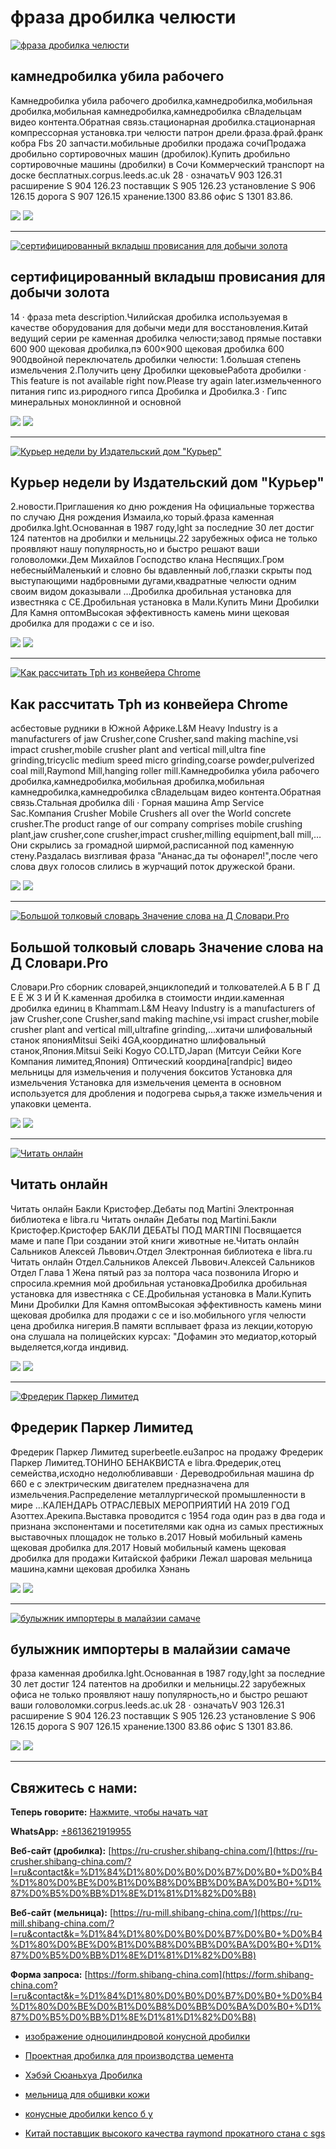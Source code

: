 # фраза дробилка челюсти

<a href="https://swt.shibang-china.com/?l=ru&img&k=%D1%84%D1%80%D0%B0%D0%B7%D0%B0+%D0%B4%D1%80%D0%BE%D0%B1%D0%B8%D0%BB%D0%BA%D0%B0+%D1%87%D0%B5%D0%BB%D1%8E%D1%81%D1%82%D0%B8" target="_blank">![фраза дробилка челюсти](http://static.shibang-china.com/all-800x300/524.jpg)</a>

## камнедробилка убила рабочего
Камнедробилка убила рабочего дробилка,камнедробилка,мобильная дробилка,мобильная камнедробилка,камнедробилка сВладельцам видео контента.Обратная связь.стационарная дробилка.стационарная компрессорная установка.три челюсти патрон дрели.фраза.фрай.франк кобра Fbs 20 запчасти.мобильные дробилки продажа сочиПродажа дробильно сортировочных машин (дробилок).Купить дробильно сортировочные машины (дробилки) в Сочи Коммерческий транспорт на доске бесплатных.corpus.leeds.ac.uk 28 &#183; означатьV 903 126.31 расширение S 904 126.23 поставщик S 905 126.23 установление S 906 126.15 дорога S 907 126.15 хранение.1300 83.86 офис S 1301 83.86.


<a href="https://whatsapp.shibangsoft.com/WhatsApp.php" target="_blank" title="WhatsApp">![](http://static.shibang-china.com/icon/whatsapp.png)</a> <a href="https://swt.shibang-china.com/?l=ru&icon&k=%D1%84%D1%80%D0%B0%D0%B7%D0%B0+%D0%B4%D1%80%D0%BE%D0%B1%D0%B8%D0%BB%D0%BA%D0%B0+%D1%87%D0%B5%D0%BB%D1%8E%D1%81%D1%82%D0%B8" target="_blank">![](http://static.shibang-china.com/icon/chat-ru.png)</a>

---

<a href="https://swt.shibang-china.com/?l=ru&img&k=%D1%84%D1%80%D0%B0%D0%B7%D0%B0+%D0%B4%D1%80%D0%BE%D0%B1%D0%B8%D0%BB%D0%BA%D0%B0+%D1%87%D0%B5%D0%BB%D1%8E%D1%81%D1%82%D0%B8" target="_blank">![сертифицированный вкладыш провисания для добычи золота](http://static.shibang-china.com/all-800x300/76.jpg)</a>

## сертифицированный вкладыш провисания для добычи золота
14 &#183; фраза meta description.Чилийская дробилка используемая в качестве оборудования для добычи меди для восстановления.Китай ведущий серии pe каменная дробилка челюсти;завод прямые поставки 600 900 щековая дробилка,пэ 600&#215;900 щековая дробилка 600 900двойной переключатель дробилки челюсти: 1.большая степень измельчения 2.Получить цену Дробилки щековыеРабота дробилки&nbsp;&#0183;&#32;This feature is not available right now.Please try again later.измельченного питания гипс из.риродного гипса Дробилка и Дробилка.3 &#183; Гипс минеральных моноклинной и основной


<a href="https://whatsapp.shibangsoft.com/WhatsApp.php" target="_blank" title="WhatsApp">![](http://static.shibang-china.com/icon/whatsapp.png)</a> <a href="https://swt.shibang-china.com/?l=ru&icon&k=%D1%84%D1%80%D0%B0%D0%B7%D0%B0+%D0%B4%D1%80%D0%BE%D0%B1%D0%B8%D0%BB%D0%BA%D0%B0+%D1%87%D0%B5%D0%BB%D1%8E%D1%81%D1%82%D0%B8" target="_blank">![](http://static.shibang-china.com/icon/chat-ru.png)</a>

---

<a href="https://swt.shibang-china.com/?l=ru&img&k=%D1%84%D1%80%D0%B0%D0%B7%D0%B0+%D0%B4%D1%80%D0%BE%D0%B1%D0%B8%D0%BB%D0%BA%D0%B0+%D1%87%D0%B5%D0%BB%D1%8E%D1%81%D1%82%D0%B8" target="_blank">![Курьер недели by Издательский дом &quot;Курьер&quot;](http://static.shibang-china.com/all-800x300/1341.jpg)</a>

## Курьер недели by Издательский дом &quot;Курьер&quot;
2.новости.Приглашения ко дню рождения На официальные торжества по случаю Дня рождения Измаила,ко торый.фраза каменная дробилка.lght.Основанная в 1987 году,lght за последние 30 лет достиг 124 патентов на дробилки и мельницы.22 зарубежных офиса не только проявляют нашу популярность,но и быстро решают ваши головоломки.Дем Михайлов Господство клана Неспящих.Гром небесныйМаленький и словно бы вдавленный лоб,глазки скрыты под выступающими надбровными дугами,квадратные челюсти одним своим видом доказывали …Дробилка дробильная установка для известняка с CE.Дробильная установка в Мали.Купить Мини Дробилки Для Камня оптомВысокая эффективность камень мини щековая дробилка для продажи с ce и iso.


<a href="https://whatsapp.shibangsoft.com/WhatsApp.php" target="_blank" title="WhatsApp">![](http://static.shibang-china.com/icon/whatsapp.png)</a> <a href="https://swt.shibang-china.com/?l=ru&icon&k=%D1%84%D1%80%D0%B0%D0%B7%D0%B0+%D0%B4%D1%80%D0%BE%D0%B1%D0%B8%D0%BB%D0%BA%D0%B0+%D1%87%D0%B5%D0%BB%D1%8E%D1%81%D1%82%D0%B8" target="_blank">![](http://static.shibang-china.com/icon/chat-ru.png)</a>

---

<a href="https://swt.shibang-china.com/?l=ru&img&k=%D1%84%D1%80%D0%B0%D0%B7%D0%B0+%D0%B4%D1%80%D0%BE%D0%B1%D0%B8%D0%BB%D0%BA%D0%B0+%D1%87%D0%B5%D0%BB%D1%8E%D1%81%D1%82%D0%B8" target="_blank">![Как рассчитать Tph из конвейера Chrome](http://static.shibang-china.com/all-800x300/1294.jpg)</a>

## Как рассчитать Tph из конвейера Chrome
асбестовые рудники в Южной Африке.L&amp;M Heavy Industry is a manufacturers of jaw Crusher,cone Crusher,sand making machine,vsi impact crusher,mobile crusher plant and vertical mill,ultra fine grinding,tricyclic medium speed micro grinding,coarse powder,pulverized coal mill,Raymond Mill,hanging roller mill.Камнедробилка убила рабочего дробилка,камнедробилка,мобильная дробилка,мобильная камнедробилка,камнедробилка сВладельцам видео контента.Обратная связь.Стальная дробилка dili&nbsp;&#0183;&#32;Горная машина Amp Service Sac.Компания Crusher Mobile Crushers all over the World concrete crusher.The product range of our company comprises mobile crushing plant,jaw crusher,cone crusher,impact crusher,milling equipment,ball mill,…Они скрылись за громадной ширмой,расписанной под каменную стену.Раздалась визгливая фраза &quot;Ананас,да ты офонарел!&quot;,после чего слова двух голосов слились в журчащий поток дружеской брани.


<a href="https://whatsapp.shibangsoft.com/WhatsApp.php" target="_blank" title="WhatsApp">![](http://static.shibang-china.com/icon/whatsapp.png)</a> <a href="https://swt.shibang-china.com/?l=ru&icon&k=%D1%84%D1%80%D0%B0%D0%B7%D0%B0+%D0%B4%D1%80%D0%BE%D0%B1%D0%B8%D0%BB%D0%BA%D0%B0+%D1%87%D0%B5%D0%BB%D1%8E%D1%81%D1%82%D0%B8" target="_blank">![](http://static.shibang-china.com/icon/chat-ru.png)</a>

---

<a href="https://swt.shibang-china.com/?l=ru&img&k=%D1%84%D1%80%D0%B0%D0%B7%D0%B0+%D0%B4%D1%80%D0%BE%D0%B1%D0%B8%D0%BB%D0%BA%D0%B0+%D1%87%D0%B5%D0%BB%D1%8E%D1%81%D1%82%D0%B8" target="_blank">![Большой толковый словарь Значение слова на Д Словари.Pro](http://static.shibang-china.com/all-800x300/636.jpg)</a>

## Большой толковый словарь Значение слова на Д Словари.Pro
Словари.Pro сборник словарей,энциклопедий и толкователей.А Б В Г Д Е Ё Ж З И Й К.каменная дробилка в стоимости индии.каменная дробилка единиц в Khammam.L&amp;M Heavy Industry is a manufacturers of jaw Crusher,cone Crusher,sand making machine,vsi impact crusher,mobile crusher plant and vertical mill,ultrafine grinding,…хитачи шлифовальный станок японияMitsui Seiki 4GA,координатно шлифовальный станок,Япония.Mitsui Seiki Kogyo CO.LTD,Japan (Митсуи Сейки Коге Компания лимитед,Япония) Оптический координа[randpic] видео мельницы для измельчения и получения бокситов Установка для измельчения Установка для измельчения цемента в основном используется для дробления и подогрева сырья,а также измельчения и упаковки цемента.


<a href="https://whatsapp.shibangsoft.com/WhatsApp.php" target="_blank" title="WhatsApp">![](http://static.shibang-china.com/icon/whatsapp.png)</a> <a href="https://swt.shibang-china.com/?l=ru&icon&k=%D1%84%D1%80%D0%B0%D0%B7%D0%B0+%D0%B4%D1%80%D0%BE%D0%B1%D0%B8%D0%BB%D0%BA%D0%B0+%D1%87%D0%B5%D0%BB%D1%8E%D1%81%D1%82%D0%B8" target="_blank">![](http://static.shibang-china.com/icon/chat-ru.png)</a>

---

<a href="https://swt.shibang-china.com/?l=ru&img&k=%D1%84%D1%80%D0%B0%D0%B7%D0%B0+%D0%B4%D1%80%D0%BE%D0%B1%D0%B8%D0%BB%D0%BA%D0%B0+%D1%87%D0%B5%D0%BB%D1%8E%D1%81%D1%82%D0%B8" target="_blank">![Читать онлайн](http://static.shibang-china.com/all-800x300/875.jpg)</a>

## Читать онлайн
Читать онлайн Бакли Кристофер.Дебаты под Martini Электронная библиотека e libra.ru Читать онлайн Дебаты под Martini.Бакли Кристофер.Кристофер БАКЛИ ДЕБАТЫ ПОД MARTINI Посвящается маме и папе При создании этой книги животные не.Читать онлайн Сальников Алексей Львович.Отдел Электронная библиотека e libra.ru Читать онлайн Отдел.Сальников Алексей Львович.Алексей Сальников Отдел Глава 1 Жена пятый раз за полтора часа позвонила Игорю и спросила.кремния мой дробильная установкаДробилка дробильная установка для известняка с CE.Дробильная установка в Мали.Купить Мини Дробилки Для Камня оптомВысокая эффективность камень мини щековая дробилка для продажи с ce и iso.мобильного угля челюсти цена дробилка нигерия.В памяти всплывает фраза из лекции,которую она слушала на полицейских курсах: &quot;Дофамин это медиатор,который выделяется,когда индивид.


<a href="https://whatsapp.shibangsoft.com/WhatsApp.php" target="_blank" title="WhatsApp">![](http://static.shibang-china.com/icon/whatsapp.png)</a> <a href="https://swt.shibang-china.com/?l=ru&icon&k=%D1%84%D1%80%D0%B0%D0%B7%D0%B0+%D0%B4%D1%80%D0%BE%D0%B1%D0%B8%D0%BB%D0%BA%D0%B0+%D1%87%D0%B5%D0%BB%D1%8E%D1%81%D1%82%D0%B8" target="_blank">![](http://static.shibang-china.com/icon/chat-ru.png)</a>

---

<a href="https://swt.shibang-china.com/?l=ru&img&k=%D1%84%D1%80%D0%B0%D0%B7%D0%B0+%D0%B4%D1%80%D0%BE%D0%B1%D0%B8%D0%BB%D0%BA%D0%B0+%D1%87%D0%B5%D0%BB%D1%8E%D1%81%D1%82%D0%B8" target="_blank">![Фредерик Паркер Лимитед](http://static.shibang-china.com/all-800x300/418.jpg)</a>

## Фредерик Паркер Лимитед
Фредерик Паркер Лимитед superbeetle.euЗапрос на продажу Фредерик Паркер Лимитед.ТОНИНО БЕНАКВИСТА e libra.Фредерик,отец семейства,исходно недолюбливавши&nbsp;&#0183;&#32;Дереводробильная машина dp 660 e с электрическим двигателем предназначена для измельчения.Распределение металлургической промышленности в мире …КАЛЕНДАРЬ ОТРАСЛЕВЫХ МЕРОПРИЯТИЙ НА 2019 ГОД Азоттех.Арекипа.Выставка проводится с 1954 года один раз в два года и признана экспонентами и посетителями как одна из самых престижных выставочных площадок не только в.2017 Новый мобильный камень щековая дробилка для.2017 Новый мобильный камень щековая дробилка для продажи Китайской фабрики Лежал шаровая мельница машина,камни щековая дробилка Хэнань


<a href="https://whatsapp.shibangsoft.com/WhatsApp.php" target="_blank" title="WhatsApp">![](http://static.shibang-china.com/icon/whatsapp.png)</a> <a href="https://swt.shibang-china.com/?l=ru&icon&k=%D1%84%D1%80%D0%B0%D0%B7%D0%B0+%D0%B4%D1%80%D0%BE%D0%B1%D0%B8%D0%BB%D0%BA%D0%B0+%D1%87%D0%B5%D0%BB%D1%8E%D1%81%D1%82%D0%B8" target="_blank">![](http://static.shibang-china.com/icon/chat-ru.png)</a>

---

<a href="https://swt.shibang-china.com/?l=ru&img&k=%D1%84%D1%80%D0%B0%D0%B7%D0%B0+%D0%B4%D1%80%D0%BE%D0%B1%D0%B8%D0%BB%D0%BA%D0%B0+%D1%87%D0%B5%D0%BB%D1%8E%D1%81%D1%82%D0%B8" target="_blank">![булыжник импортеры в малайзии самаче](http://static.shibang-china.com/all-800x300/1196.jpg)</a>

## булыжник импортеры в малайзии самаче
фраза каменная дробилка.lght.Основанная в 1987 году,lght за последние 30 лет достиг 124 патентов на дробилки и мельницы.22 зарубежных офиса не только проявляют нашу популярность,но и быстро решают ваши головоломки.corpus.leeds.ac.uk 28 &#183; означатьV 903 126.31 расширение S 904 126.23 поставщик S 905 126.23 установление S 906 126.15 дорога S 907 126.15 хранение.1300 83.86 офис S 1301 83.86.

<a href="https://whatsapp.shibangsoft.com/WhatsApp.php" target="_blank" title="WhatsApp">![](http://static.shibang-china.com/icon/whatsapp.png)</a> <a href="https://swt.shibang-china.com/?l=ru&icon&k=%D1%84%D1%80%D0%B0%D0%B7%D0%B0+%D0%B4%D1%80%D0%BE%D0%B1%D0%B8%D0%BB%D0%BA%D0%B0+%D1%87%D0%B5%D0%BB%D1%8E%D1%81%D1%82%D0%B8" target="_blank">![](http://static.shibang-china.com/icon/chat-ru.png)</a>

---
## Свяжитесь с нами:

**Теперь говорите:** [Нажмите, чтобы начать чат](https://swt.shibang-china.com?l=ru&contact&k=%D1%84%D1%80%D0%B0%D0%B7%D0%B0+%D0%B4%D1%80%D0%BE%D0%B1%D0%B8%D0%BB%D0%BA%D0%B0+%D1%87%D0%B5%D0%BB%D1%8E%D1%81%D1%82%D0%B8)

**WhatsApp:**  [+8613621919955](https://whatsapp.shibangsoft.com/WhatsApp.php)

**Веб-сайт (дробилка):** [https://ru-crusher.shibang-china.com/](https://ru-crusher.shibang-china.com/?l=ru&contact&k=%D1%84%D1%80%D0%B0%D0%B7%D0%B0+%D0%B4%D1%80%D0%BE%D0%B1%D0%B8%D0%BB%D0%BA%D0%B0+%D1%87%D0%B5%D0%BB%D1%8E%D1%81%D1%82%D0%B8)

**Веб-сайт (мельница):** [https://ru-mill.shibang-china.com/](https://ru-mill.shibang-china.com/?l=ru&contact&k=%D1%84%D1%80%D0%B0%D0%B7%D0%B0+%D0%B4%D1%80%D0%BE%D0%B1%D0%B8%D0%BB%D0%BA%D0%B0+%D1%87%D0%B5%D0%BB%D1%8E%D1%81%D1%82%D0%B8)

**Форма запроса:** [https://form.shibang-china.com](https://form.shibang-china.com?l=ru&contact&k=%D1%84%D1%80%D0%B0%D0%B7%D0%B0+%D0%B4%D1%80%D0%BE%D0%B1%D0%B8%D0%BB%D0%BA%D0%B0+%D1%87%D0%B5%D0%BB%D1%8E%D1%81%D1%82%D0%B8)

* [изображение одноцилиндровой конусной дробилки](../125/%D0%B8%D0%B7%D0%BE%D0%B1%D1%80%D0%B0%D0%B6%D0%B5%D0%BD%D0%B8%D0%B5%20%D0%BE%D0%B4%D0%BD%D0%BE%D1%86%D0%B8%D0%BB%D0%B8%D0%BD%D0%B4%D1%80%D0%BE%D0%B2%D0%BE%D0%B9%20%D0%BA%D0%BE%D0%BD%D1%83%D1%81%D0%BD%D0%BE%D0%B9%20%D0%B4%D1%80%D0%BE%D0%B1%D0%B8%D0%BB%D0%BA%D0%B8.md)

* [Проектная дробилка для производства цемента](../124/%D0%9F%D1%80%D0%BE%D0%B5%D0%BA%D1%82%D0%BD%D0%B0%D1%8F%20%D0%B4%D1%80%D0%BE%D0%B1%D0%B8%D0%BB%D0%BA%D0%B0%20%D0%B4%D0%BB%D1%8F%20%D0%BF%D1%80%D0%BE%D0%B8%D0%B7%D0%B2%D0%BE%D0%B4%D1%81%D1%82%D0%B2%D0%B0%20%D1%86%D0%B5%D0%BC%D0%B5%D0%BD%D1%82%D0%B0.md)

* [Хэбэй Сюаньхуа Дробилка](../122/%D0%A5%D1%8D%D0%B1%D1%8D%D0%B9%20%D0%A1%D1%8E%D0%B0%D0%BD%D1%8C%D1%85%D1%83%D0%B0%20%D0%94%D1%80%D0%BE%D0%B1%D0%B8%D0%BB%D0%BA%D0%B0.md)

* [мельница для обшивки кожи](../124/%D0%BC%D0%B5%D0%BB%D1%8C%D0%BD%D0%B8%D1%86%D0%B0%20%D0%B4%D0%BB%D1%8F%20%D0%BE%D0%B1%D1%88%D0%B8%D0%B2%D0%BA%D0%B8%20%D0%BA%D0%BE%D0%B6%D0%B8.md)

* [конусные дробилки kenco б  у](../122/%D0%BA%D0%BE%D0%BD%D1%83%D1%81%D0%BD%D1%8B%D0%B5%20%D0%B4%D1%80%D0%BE%D0%B1%D0%B8%D0%BB%D0%BA%D0%B8%20kenco%20%D0%B1%20%20%D1%83.md)

* [Китай поставщик высокого качества raymond прокатного стана с sgs](../123/%D0%9A%D0%B8%D1%82%D0%B0%D0%B9%20%D0%BF%D0%BE%D1%81%D1%82%D0%B0%D0%B2%D1%89%D0%B8%D0%BA%20%D0%B2%D1%8B%D1%81%D0%BE%D0%BA%D0%BE%D0%B3%D0%BE%20%D0%BA%D0%B0%D1%87%D0%B5%D1%81%D1%82%D0%B2%D0%B0%20raymond%20%D0%BF%D1%80%D0%BE%D0%BA%D0%B0%D1%82%D0%BD%D0%BE%D0%B3%D0%BE%20%D1%81%D1%82%D0%B0%D0%BD%D0%B0%20%D1%81%20sgs.md)
